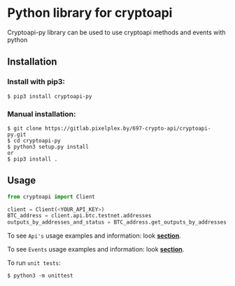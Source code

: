 # Python library for cryptoapi

Cryptoapi-py library can be used to use cryptoapi methods and events with python

## Installation

### Install with pip3:
	
	$ pip3 install cryptoapi-py

### Manual installation:

    $ git clone https://gitlab.pixelplex.by/697-crypto-api/cryptoapi-py.git
    $ cd cryptoapi-py
    $ python3 setup.py install
    or
    $ pip3 install .

## Usage

```python
from cryptoapi import Client

client = Client(<YOUR_API_KEY>)
BTC_address = client.api.btc.testnet.addresses
outputs_by_addresses_and_status = BTC_address.get_outputs_by_addresses([<addresses>], <status>)

```

To see `Api's` usage examples and information: look <b>[section](docs/Api.md)</b>.

To see `Events` usage examples and information: look <b>[section](docs/Events.md)</b>.

To run `unit tests`:

    $ python3 -m unittest